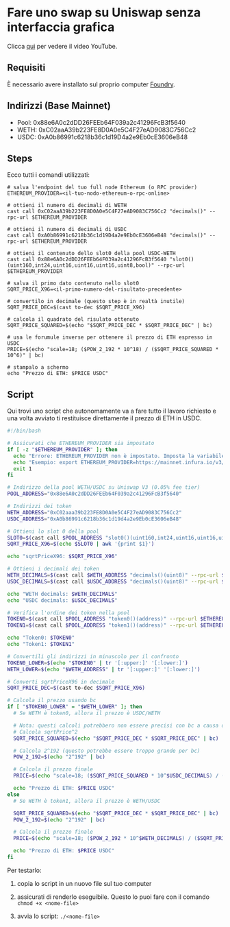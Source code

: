 # Fare uno swap su Uniswap senza interfaccia grafica

Clicca [qui](https://youtu.be/dnr21J5X3UU) per vedere il video YouTube.

## Requisiti

È necessario avere installato sul proprio computer [Foundry](https://book.getfoundry.sh/getting-started/installation).

## Indirizzi (Base Mainnet)

- Pool: 0x88e6A0c2dDD26FEEb64F039a2c41296FcB3f5640
- WETH: 0xC02aaA39b223FE8D0A0e5C4F27eAD9083C756Cc2
- USDC: 0xA0b86991c6218b36c1d19D4a2e9Eb0cE3606eB48

## Steps

Ecco tutti i comandi utilizzati:

```shell
# salva l'endpoint del tuo full node Ethereum (o RPC provider)
ETHEREUM_PROVIDER=<il-tuo-nodo-ethereum-o-rpc-online>
```

```shell
# ottieni il numero di decimali di WETH
cast call 0xC02aaA39b223FE8D0A0e5C4F27eAD9083C756Cc2 "decimals()" --rpc-url $ETHEREUM_PROVIDER
```

```shell
# ottieni il numero di decimali di USDC
cast call 0xA0b86991c6218b36c1d19D4a2e9Eb0cE3606eB48 "decimals()" --rpc-url $ETHEREUM_PROVIDER
```

```shell
# ottieni il contenuto dello slot0 della pool USDC-WETH
cast call 0x88e6A0c2dDD26FEEb64F039a2c41296FcB3f5640 "slot0()(uint160,int24,uint16,uint16,uint16,uint8,bool)" --rpc-url $ETHEREUM_PROVIDER
```

```shell
# salva il primo dato contenuto nello slot0
SQRT_PRICE_X96=<il-primo-numero-del-risultato-precedente>
```

```shell
# convertilo in decimale (questo step è in realtà inutile)
SQRT_PRICE_DEC=$(cast to-dec $SQRT_PRICE_X96)
```

```shell
# calcola il quadrato del risulato ottenuto
SQRT_PRICE_SQUARED=$(echo "$SQRT_PRICE_DEC * $SQRT_PRICE_DEC" | bc)
```

```shell
# usa le forumule inverse per ottenere il prezzo di ETH espresso in USDC
PRICE=$(echo "scale=18; ($POW_2_192 * 10^18) / ($SQRT_PRICE_SQUARED * 10^6)" | bc)
```

```shell
# stampalo a schermo
echo "Prezzo di ETH: $PRICE USDC"
```

## Script

Qui trovi uno script che autonomamente va a fare tutto il lavoro richiesto e una volta avviato ti restituisce direttamente il prezzo di ETH in USDC.

```bash
#!/bin/bash

# Assicurati che ETHEREUM_PROVIDER sia impostato
if [ -z "$ETHEREUM_PROVIDER" ]; then
  echo "Errore: ETHEREUM_PROVIDER non è impostato. Imposta la variabile con l'URL del tuo provider RPC."
  echo "Esempio: export ETHEREUM_PROVIDER=https://mainnet.infura.io/v3/YOUR_API_KEY"
  exit 1
fi

# Indirizzo della pool WETH/USDC su Uniswap V3 (0.05% fee tier)
POOL_ADDRESS="0x88e6A0c2dDD26FEEb64F039a2c41296FcB3f5640"

# Indirizzi dei token
WETH_ADDRESS="0xC02aaa39b223FE8D0A0e5C4F27eAD9083C756Cc2"
USDC_ADDRESS="0xA0b86991c6218b36c1d19d4a2e9Eb0cE3606eB48"

# Ottieni lo slot 0 della pool
SLOT0=$(cast call $POOL_ADDRESS "slot0()(uint160,int24,uint16,uint16,uint16,uint8,bool)" --rpc-url $ETHEREUM_PROVIDER)
SQRT_PRICE_X96=$(echo $SLOT0 | awk '{print $1}')

echo "sqrtPriceX96: $SQRT_PRICE_X96"

# Ottieni i decimali dei token
WETH_DECIMALS=$(cast call $WETH_ADDRESS "decimals()(uint8)" --rpc-url $ETHEREUM_PROVIDER)
USDC_DECIMALS=$(cast call $USDC_ADDRESS "decimals()(uint8)" --rpc-url $ETHEREUM_PROVIDER)

echo "WETH decimals: $WETH_DECIMALS"
echo "USDC decimals: $USDC_DECIMALS"

# Verifica l'ordine dei token nella pool
TOKEN0=$(cast call $POOL_ADDRESS "token0()(address)" --rpc-url $ETHEREUM_PROVIDER)
TOKEN1=$(cast call $POOL_ADDRESS "token1()(address)" --rpc-url $ETHEREUM_PROVIDER)

echo "Token0: $TOKEN0"
echo "Token1: $TOKEN1"

# Convertili gli indirizzi in minuscolo per il confronto
TOKEN0_LOWER=$(echo "$TOKEN0" | tr '[:upper:]' '[:lower:]')
WETH_LOWER=$(echo "$WETH_ADDRESS" | tr '[:upper:]' '[:lower:]')

# Converti sqrtPriceX96 in decimale
SQRT_PRICE_DEC=$(cast to-dec $SQRT_PRICE_X96)

# Calcola il prezzo usando bc
if [ "$TOKEN0_LOWER" = "$WETH_LOWER" ]; then
  # Se WETH è token0, allora il prezzo è USDC/WETH

  # Nota: questi calcoli potrebbero non essere precisi con bc a causa delle dimensioni dei numeri
  # Calcola sqrtPrice^2
  SQRT_PRICE_SQUARED=$(echo "$SQRT_PRICE_DEC * $SQRT_PRICE_DEC" | bc)

  # Calcola 2^192 (questo potrebbe essere troppo grande per bc)
  POW_2_192=$(echo "2^192" | bc)

  # Calcola il prezzo finale
  PRICE=$(echo "scale=18; ($SQRT_PRICE_SQUARED * 10^$USDC_DECIMALS) / ($POW_2_192 * 10^$WETH_DECIMALS)" | bc)

  echo "Prezzo di ETH: $PRICE USDC"
else
  # Se WETH è token1, allora il prezzo è WETH/USDC

  SQRT_PRICE_SQUARED=$(echo "$SQRT_PRICE_DEC * $SQRT_PRICE_DEC" | bc)
  POW_2_192=$(echo "2^192" | bc)

  # Calcola il prezzo finale
  PRICE=$(echo "scale=18; ($POW_2_192 * 10^$WETH_DECIMALS) / ($SQRT_PRICE_SQUARED * 10^$USDC_DECIMALS)" | bc)

  echo "Prezzo di ETH: $PRICE USDC"
fi
```

Per testarlo:

1. copia lo script in un nuovo file sul tuo computer

2. assicurati di renderlo eseguibile. Questo lo puoi fare con il comando `chmod +x <nome-file>`

3. avvia lo script: `./<nome-file>`
